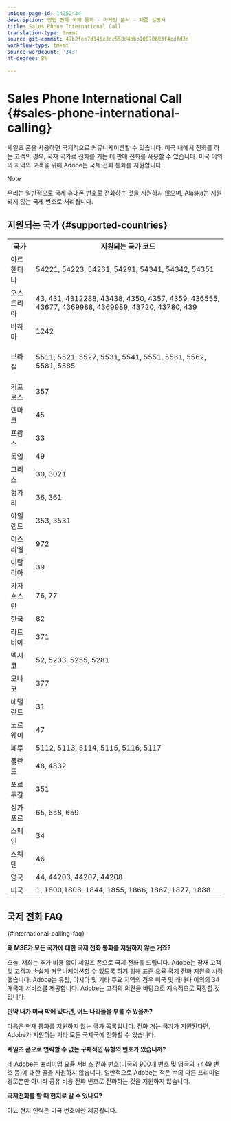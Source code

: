 ```yaml
---
unique-page-id: 14352434
description: 영업 전화 국제 통화 - 마케팅 문서 - 제품 설명서
title: Sales Phone International Call
translation-type: tm+mt
source-git-commit: 47b2fee7d146c3dc558d4bbb10070683f4cdfd3d
workflow-type: tm+mt
source-wordcount: '343'
ht-degree: 8%

---
```



# Sales Phone International Call {#sales-phone-international-calling}

세일즈 폰을 사용하면 국제적으로 커뮤니케이션할 수 있습니다. 미국 내에서 전화를 하는 고객의 경우, 국제 국가로 전화를 거는 데 판매 전화를 사용할 수 있습니다. 미국 이외의 지역의 고객을 위해 Adobe는 국제 전화 통화를 지원합니다.

>[!NOTE]
>
>우리는 일반적으로 국제 휴대폰 번호로 전화하는 것을 지원하지 않으며, Alaska는 지원되지 않는 국제 번호로 처리됩니다.

## 지원되는 국가 {#supported-countries}

<table> 
 <tbody> 
  <tr> 
   <th>국가</th> 
   <th>지원되는 국가 코드</th> 
  </tr> 
  <tr> 
   <td colspan="1">아르헨티나</td> 
   <td colspan="1">54221, 54223, 54261, 54291, 54341, 54342, 54351</td> 
  </tr> 
  <tr> 
   <td colspan="1">오스트리아</td> 
   <td colspan="1">43, 431, 4312288, 43438, 4350, 4357, 4359, 436555, 43677, 4369988, 4369989, 43720, 43780, 439</td> 
  </tr> 
  <tr> 
   <td colspan="1">바하마</td> 
   <td colspan="1">1242</td> 
  </tr> 
  <tr> 
   <td><p>브라질</p></td> 
   <td>5511, 5521, 5527, 5531, 5541, 5551, 5561, 5562, 5581, 5585</td> 
  </tr> 
  <tr> 
   <td>키프로스 </td> 
   <td>357</td> 
  </tr> 
  <tr> 
   <td colspan="1">덴마크 </td> 
   <td colspan="1">45</td> 
  </tr> 
  <tr> 
   <td colspan="1">프랑스</td> 
   <td colspan="1">33</td> 
  </tr> 
  <tr> 
   <td>독일</td> 
   <td>49</td> 
  </tr> 
  <tr> 
   <td>그리스 </td> 
   <td>30, 3021</td> 
  </tr> 
  <tr> 
   <td>헝가리</td> 
   <td>36, 361</td> 
  </tr> 
  <tr> 
   <td colspan="1">아일랜드 </td> 
   <td colspan="1">353, 3531</td> 
  </tr> 
  <tr> 
   <td>이스라엘</td> 
   <td>972</td> 
  </tr> 
  <tr> 
   <td colspan="1">이탈리아</td> 
   <td colspan="1">39</td> 
  </tr> 
  <tr> 
   <td colspan="1">카자흐스탄 </td> 
   <td colspan="1">76, 77</td> 
  </tr> 
  <tr> 
   <td colspan="1">한국</td> 
   <td colspan="1">82</td> 
  </tr> 
  <tr> 
   <td colspan="1">라트비아 </td> 
   <td colspan="1">371</td> 
  </tr> 
  <tr> 
   <td colspan="1">멕시코</td> 
   <td colspan="1">52, 5233, 5255, 5281</td> 
  </tr> 
  <tr> 
   <td>모나코</td> 
   <td>377</td> 
  </tr> 
  <tr> 
   <td>네덜란드 </td> 
   <td>31</td> 
  </tr> 
  <tr> 
   <td colspan="1">노르웨이 </td> 
   <td colspan="1">47</td> 
  </tr> 
  <tr> 
   <td colspan="1">페루 </td> 
   <td colspan="1">5112, 5113, 5114, 5115, 5116, 5117</td> 
  </tr> 
  <tr> 
   <td colspan="1">폴란드 </td> 
   <td colspan="1">48, 4832</td> 
  </tr> 
  <tr> 
   <td colspan="1">포르투갈 </td> 
   <td colspan="1">351</td> 
  </tr> 
  <tr> 
   <td colspan="1">싱가포르 </td> 
   <td colspan="1">65, 658, 659</td> 
  </tr> 
  <tr> 
   <td colspan="1">스페인 </td> 
   <td colspan="1">34</td> 
  </tr> 
  <tr> 
   <td colspan="1">스웨덴 </td> 
   <td colspan="1">46</td> 
  </tr> 
  <tr> 
   <td colspan="1">영국</td> 
   <td colspan="1">44, 44203, 44207, 44208</td> 
  </tr> 
  <tr> 
   <td>미국</td> 
   <td>1, 1800,1808, 1844, 1855, 1866, 1867, 1877, 1888</td> 
  </tr> 
 </tbody> 
</table>

## 국제 전화 FAQ

{#international-calling-faq}

**왜 MSE가 모든 국가에 대한 국제 전화 통화를 지원하지 않는 거죠?**

오늘, 저희는 추가 비용 없이 세일즈 폰으로 국제 전화를 드립니다. Adobe는 잠재 고객 및 고객과 손쉽게 커뮤니케이션할 수 있도록 하기 위해 표준 요율 국제 전화 지원을 시작했습니다. Adobe는 유럽, 아시아 및 기타 주요 지역의 경우 미국 및 캐나다 이외의 34개국에 서비스를 제공합니다. Adobe는 고객의 의견을 바탕으로 지속적으로 확장할 것입니다.

**만약 내가 미국 밖에 있다면, 어느 나라들을 부를 수 있을까?**

다음은 현재 통화를 지원하지 않는 국가 목록입니다. 전화 거는 국가가 지원된다면, Adobe가 지원하는 기타 모든 국제국에 전화할 수 있습니다.

**세일즈 폰으로 연락할 수 없는 구체적인 유형의 번호가 있습니까?**

네 Adobe는 프리미엄 요율 서비스 전화 번호(미국의 900개 번호 및 영국의 +449 번호 등)에 대한 콜을 지원하지 않습니다. 일반적으로 Adobe는 적은 수의 다른 프리미엄 경로뿐만 아니라 공유 비용 전화 번호로 전화하는 것을 지원하지 않습니다.

**국제전화를 할 때 현지로 갈 수 있나요?**

아뇨 현지 인력은 미국 번호에만 제공됩니다.
